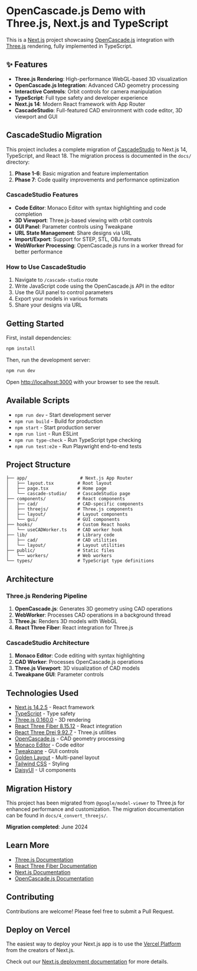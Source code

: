# OpenCascade.js Demo with Three.js, Next.js and TypeScript

This is a [Next.js](https://nextjs.org/) project showcasing [OpenCascade.js](https://ocjs.org/) integration with [Three.js](https://threejs.org/) rendering, fully implemented in TypeScript.

## ✨ Features

- **Three.js Rendering**: High-performance WebGL-based 3D visualization
- **OpenCascade.js Integration**: Advanced CAD geometry processing
- **Interactive Controls**: Orbit controls for camera manipulation
- **TypeScript**: Full type safety and developer experience
- **Next.js 14**: Modern React framework with App Router
- **CascadeStudio**: Full-featured CAD environment with code editor, 3D viewport and GUI

## CascadeStudio Migration

This project includes a complete migration of [CascadeStudio](https://github.com/zalo/CascadeStudio) to Next.js 14, TypeScript, and React 18. The migration process is documented in the `docs/` directory:

1. **Phase 1-6**: Basic migration and feature implementation
2. **Phase 7**: Code quality improvements and performance optimization

### CascadeStudio Features

- **Code Editor**: Monaco Editor with syntax highlighting and code completion
- **3D Viewport**: Three.js-based viewing with orbit controls
- **GUI Panel**: Parameter controls using Tweakpane
- **URL State Management**: Share designs via URL
- **Import/Export**: Support for STEP, STL, OBJ formats
- **WebWorker Processing**: OpenCascade.js runs in a worker thread for better performance

### How to Use CascadeStudio

1. Navigate to `/cascade-studio` route
2. Write JavaScript code using the OpenCascade.js API in the editor
3. Use the GUI panel to control parameters
4. Export your models in various formats
5. Share your designs via URL

## Getting Started

First, install dependencies:

```bash
npm install
```

Then, run the development server:

```bash
npm run dev
```

Open [http://localhost:3000](http://localhost:3000) with your browser to see the result.

## Available Scripts

- `npm run dev` - Start development server
- `npm run build` - Build for production
- `npm start` - Start production server
- `npm run lint` - Run ESLint
- `npm run type-check` - Run TypeScript type checking
- `npm run test:e2e` - Run Playwright end-to-end tests

## Project Structure

```
├── app/                    # Next.js App Router
│   ├── layout.tsx         # Root layout
│   ├── page.tsx           # Home page
│   └── cascade-studio/    # CascadeStudio page
├── components/            # React components
│   ├── cad/               # CAD-specific components
│   ├── threejs/           # Three.js components
│   ├── layout/            # Layout components
│   └── gui/               # GUI components
├── hooks/                 # Custom React hooks
│   └── useCADWorker.ts    # CAD worker hook
├── lib/                   # Library code
│   ├── cad/               # CAD utilities
│   └── layout/            # Layout utilities
├── public/                # Static files
│   └── workers/           # Web workers
└── types/                 # TypeScript type definitions
```

## Architecture

### Three.js Rendering Pipeline
1. **OpenCascade.js**: Generates 3D geometry using CAD operations
2. **WebWorker**: Processes CAD operations in a background thread
3. **Three.js**: Renders 3D models with WebGL
4. **React Three Fiber**: React integration for Three.js

### CascadeStudio Architecture
1. **Monaco Editor**: Code editing with syntax highlighting
2. **CAD Worker**: Processes OpenCascade.js operations
3. **Three.js Viewport**: 3D visualization of CAD models
4. **Tweakpane GUI**: Parameter controls

## Technologies Used

- [Next.js 14.2.5](https://nextjs.org/) - React framework
- [TypeScript](https://www.typescriptlang.org/) - Type safety
- [Three.js 0.160.0](https://threejs.org/) - 3D rendering
- [React Three Fiber 8.15.12](https://docs.pmnd.rs/react-three-fiber) - React integration
- [React Three Drei 9.92.7](https://github.com/pmndrs/drei) - Three.js utilities
- [OpenCascade.js](https://ocjs.org/) - CAD geometry processing
- [Monaco Editor](https://microsoft.github.io/monaco-editor/) - Code editor
- [Tweakpane](https://tweakpane.github.io/docs/) - GUI controls
- [Golden Layout](http://golden-layout.com/) - Multi-panel layout
- [Tailwind CSS](https://tailwindcss.com/) - Styling
- [DaisyUI](https://daisyui.com/) - UI components

## Migration History

This project has been migrated from `@google/model-viewer` to Three.js for enhanced performance and customization. The migration documentation can be found in `docs/4_convert_threejs/`.

**Migration completed**: June 2024

## Learn More

- [Three.js Documentation](https://threejs.org/docs/)
- [React Three Fiber Documentation](https://docs.pmnd.rs/react-three-fiber)
- [Next.js Documentation](https://nextjs.org/docs)
- [OpenCascade.js Documentation](https://ocjs.org/docs)

## Contributing

Contributions are welcome! Please feel free to submit a Pull Request.

## Deploy on Vercel

The easiest way to deploy your Next.js app is to use the [Vercel Platform](https://vercel.com/new?utm_medium=default-template&filter=next.js&utm_source=create-next-app&utm_campaign=create-next-app-readme) from the creators of Next.js.

Check out our [Next.js deployment documentation](https://nextjs.org/docs/deployment) for more details.
